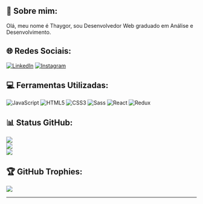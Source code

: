 ## 💫 Sobre mim:
Olá, meu nome é Thaygor, sou Desenvolvedor Web graduado em Análise e Desenvolvimento.

## 🌐 Redes Sociais:
[![LinkedIn](https://img.shields.io/badge/LinkedIn-%2320232a.svg?logo=linkedin&logoColor=0C66C2)](https://linkedin.com/in/thaygor-padin)
[![Instagram](https://img.shields.io/badge/Instagram-%2320232a.svg?logo=Instagram&logoColor=E00578)](https://instagram.com/thaygoor)


## 💻 Ferramentas Utilizadas:
![JavaScript](https://img.shields.io/badge/javascript-%2320232a.svg?style=for-the-badge&logo=javascript&logoColor=F6DF1E)
![HTML5](https://img.shields.io/badge/html5-%2320232a.svg?style=for-the-badge&logo=html5&logoColor=E85528)
![CSS3](https://img.shields.io/badge/css3-%2320232a.svg?style=for-the-badge&logo=css3&logoColor=0477C8)
![Sass](https://img.shields.io/badge/Sass-%2320232a?style=for-the-badge&logo=sass&logoColor=white)
![React](https://img.shields.io/badge/React-%2320232a?style=for-the-badge&logo=react&logoColor=#61DAFB)
![Redux](https://img.shields.io/badge/Redux-%23764ABC?style=for-the-badge&logo=redux&logoColor=white)

## 📊 Status GitHub:
![](https://github-readme-stats.vercel.app/api?username=thayg0r&theme=dracula&hide_border=true&include_all_commits=true&count_private=false)<br/>
![](https://github-readme-streak-stats.herokuapp.com/?user=thayg0r&theme=dracula&hide_border=true)<br/>
![](https://github-readme-stats.vercel.app/api/top-langs/?username=thayg0r&theme=dracula&hide_border=true&include_all_commits=true&count_private=false&layout=compact)

## 🏆 GitHub Trophies:
![](https://github-profile-trophy.vercel.app/?username=thayg0r&theme=dracula&no-frame=true&no-bg=true&margin-w=4)

---
